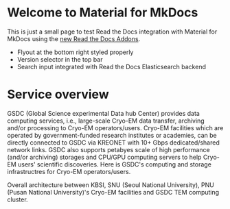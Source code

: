 # Welcome to Material for MkDocs

This is just a small page to test Read the Docs integration with Material for MkDocs
using the [new Read the Docs Addons](https://github.com/readthedocs/addons).

- Flyout at the bottom right styled properly
- Version selector in the top bar
- Search input integrated with Read the Docs Elasticsearch backend

# Service overview
GSDC (Global Science experimental Data hub Center) provides data computing services, i.e., large-scale Cryo-EM data transfer, archiving and/or processing to Cryo-EM operators/users.
Cryo-EM facilities which are operated by government-funded research institutes or academies, can be directly connected to GSDC via KREONET with 10+ Gbps dedicated/shared network links. 
GSDC also supports petabyes scale of high performance (and/or archiving) storages and CPU/GPU computing servers to help Cryo-EM users' scientific discoveries. 
Here is GSDC's computing and storage infrastructres for Cryo-EM operators/users.

Overall architecture between KBSI, SNU (Seoul National University), PNU (Pusan National University)'s Cryo-EM facilities and GSDC TEM computing cluster.
